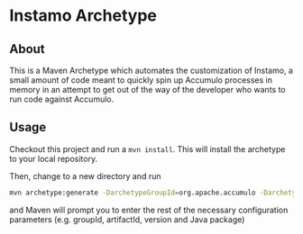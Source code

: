 <!--
 Licensed to the Apache Software Foundation (ASF) under one or more
 contributor license agreements.  See the NOTICE file distributed with
 this work for additional information regarding copyright ownership.
 The ASF licenses this file to You under the Apache License, Version 2.0
 (the "License"); you may not use this file except in compliance with
 the License.  You may obtain a copy of the License at

     http://www.apache.org/licenses/LICENSE-2.0

 Unless required by applicable law or agreed to in writing, software
 distributed under the License is distributed on an "AS IS" BASIS,
 WITHOUT WARRANTIES OR CONDITIONS OF ANY KIND, either express or implied.
 See the License for the specific language governing permissions and
 limitations under the License.
-->

# Instamo Archetype

## About

This is a Maven Archetype which automates the customization of Instamo, a small
amount of code meant to quickly spin up Accumulo processes in memory in an
attempt to get out of the way of the developer who wants to run code against
Accumulo.

## Usage

Checkout this project and run a `mvn install`. This will install the archetype
to your local repository.

Then, change to a new directory and run 

```bash
mvn archetype:generate -DarchetypeGroupId=org.apache.accumulo -DarchetypeArtifactId=accumulo2-instamo-archetype -DinteractiveMode=false
```

and Maven will prompt you to enter the rest of the necessary configuration
parameters (e.g. groupId, artifactId, version and Java package)

